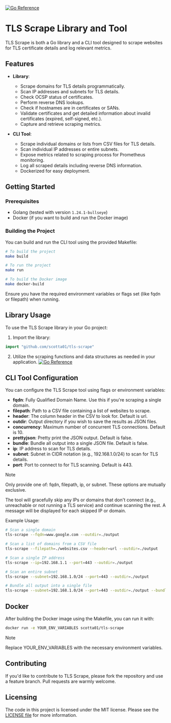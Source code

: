 [![Go Reference](https://pkg.go.dev/badge/github.com/scotta01/tls-scrape.svg)](https://pkg.go.dev/github.com/scotta01/tls-scrape)

# TLS Scrape Library and Tool
TLS Scrape is both a Go library and a CLI tool designed to scrape websites for TLS certificate details and log relevant metrics.

## Features

- **Library**:
  - Scrape domains for TLS details programmatically.
  - Scan IP addresses and subnets for TLS details.
  - Check OCSP status of certificates.
  - Perform reverse DNS lookups.
  - Check if hostnames are in certificates or SANs.
  - Validate certificates and get detailed information about invalid certificates (expired, self-signed, etc.).
  - Capture and retrieve scraping metrics.

- **CLI Tool**:
  - Scrape individual domains or lists from CSV files for TLS details.
  - Scan individual IP addresses or entire subnets.
  - Expose metrics related to scraping process for Prometheus monitoring.
  - Log all scraped details including reverse DNS information.
  - Dockerized for easy deployment.

## Getting Started

### Prerequisites

- Golang (tested with version `1.24.1-bullseye`)
- Docker (if you want to build and run the Docker image)

### Building the Project

You can build and run the CLI tool using the provided Makefile:

```bash
# To build the project
make build

# To run the project
make run

# To build the Docker image
make docker-build
```

Ensure you have the required environment variables or flags set (like fqdn or filepath) when running.

## Library Usage
To use the TLS Scrape library in your Go project:

1. Import the library:
```go
import "github.com/scotta01/tls-scrape"
```
2. Utilize the scraping functions and data structures as needed in your application.
   [![Go Reference](https://pkg.go.dev/badge/github.com/scotta01/tls-scrape.svg)](https://pkg.go.dev/github.com/scotta01/tls-scrape)


## CLI Tool Configuration
You can configure the TLS Scrape tool using flags or environment variables:

- **fqdn**: Fully Qualified Domain Name. Use this if you're scraping a single domain.
- **filepath**: Path to a CSV file containing a list of websites to scrape.
- **header**: The column header in the CSV to look for. Default is url.
- **outdir**: Output directory if you wish to save the results as JSON files.
- **concurrency**: Maximum number of concurrent TLS connections. Default is 10.
- **prettyjson**: Pretty print the JSON output. Default is false.
- **bundle**: Bundle all output into a single JSON file. Default is false.
- **ip**: IP address to scan for TLS details.
- **subnet**: Subnet in CIDR notation (e.g., 192.168.1.0/24) to scan for TLS details.
- **port**: Port to connect to for TLS scanning. Default is 443.

> [!NOTE]  
> Only provide one of: fqdn, filepath, ip, or subnet. These options are mutually exclusive.
>
> The tool will gracefully skip any IPs or domains that don't connect (e.g., unreachable or not running a TLS service) and continue scanning the rest. A message will be displayed for each skipped IP or domain.

Example Usage:

```bash
# Scan a single domain
tls-scrape --fqdn=www.google.com --outdir=./output

# Scan a list of domains from a CSV file
tls-scrape --filepath=./websites.csv --header=url --outdir=./output

# Scan a single IP address
tls-scrape --ip=192.168.1.1 --port=443 --outdir=./output

# Scan an entire subnet
tls-scrape --subnet=192.168.1.0/24 --port=443 --outdir=./output

# Bundle all output into a single file
tls-scrape --subnet=192.168.1.0/24 --port=443 --outdir=./output --bundle --prettyjson
```

## Docker
After building the Docker image using the Makefile, you can run it with:

```bash
docker run -e YOUR_ENV_VARIABLES scotta01/tls-scrape
```

> [!NOTE]
> Replace YOUR_ENV_VARIABLES with the necessary environment variables.

## Contributing

If you'd like to contribute to TLS Scrape, please fork the repository and use a feature branch. Pull requests are warmly welcome.

## Licensing

The code in this project is licensed under the MIT license. Please see the [LICENSE file](LICENSE) for more information.
